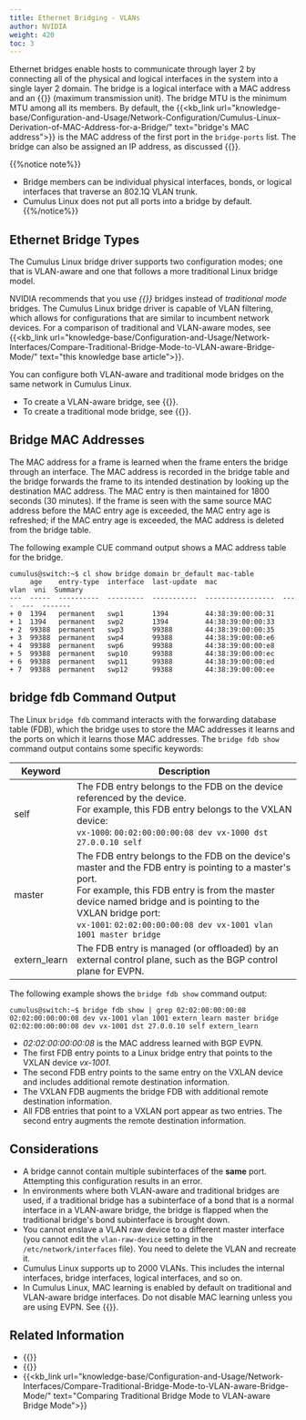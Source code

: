```yaml
---
title: Ethernet Bridging - VLANs
author: NVIDIA
weight: 420
toc: 3
---
```

Ethernet bridges enable hosts to communicate through layer 2 by connecting all of the physical and logical interfaces in the system into a single layer 2 domain. The bridge is a logical interface with a MAC address and an {{<link url="Switch-Port-Attributes#mtu" text="MTU">}} (maximum transmission unit). The bridge MTU is the minimum MTU among all its members. By default, the {{<kb_link url="knowledge-base/Configuration-and-Usage/Network-Configuration/Cumulus-Linux-Derivation-of-MAC-Address-for-a-Bridge/" text="bridge's MAC address">}} is the MAC address of the first port in the `bridge-ports` list. The bridge can also be assigned an IP address, as discussed {{<link url="#bridge-mac-addresses" text="below">}}.

{{%notice note%}}
- Bridge members can be individual physical interfaces, bonds, or logical interfaces that traverse an 802.1Q VLAN trunk.
- Cumulus Linux does not put all ports into a bridge by default.
{{%/notice%}}

## Ethernet Bridge Types

The Cumulus Linux bridge driver supports two configuration modes; one that is VLAN-aware and one that follows a more traditional Linux bridge model.

NVIDIA recommends that you use *{{<link url="VLAN-aware-Bridge-Mode" text="VLAN-aware mode">}}* bridges instead of *traditional mode* bridges. The Cumulus Linux bridge driver is capable of VLAN filtering, which allows for configurations that are similar to incumbent network devices. For a comparison of traditional and VLAN-aware modes, see
{{<kb_link url="knowledge-base/Configuration-and-Usage/Network-Interfaces/Compare-Traditional-Bridge-Mode-to-VLAN-aware-Bridge-Mode/" text="this knowledge base article">}}.

You can configure both VLAN-aware and traditional mode bridges on the same network in Cumulus Linux.

- To create a VLAN-aware bridge, see {{<link title="VLAN-aware Bridge Mode">}}.
- To create a traditional mode bridge, see {{<link title="Traditional Bridge Mode">}}.

## Bridge MAC Addresses

The MAC address for a frame is learned when the frame enters the bridge through an interface. The MAC address is recorded in the bridge table and the bridge forwards the frame to its intended destination by looking up the destination MAC address. The MAC entry is then maintained for 1800 seconds (30 minutes). If the frame is seen with the same source MAC address before the MAC entry age is exceeded, the MAC entry age is refreshed; if the MAC entry age is exceeded, the MAC address is deleted from the bridge table.

The following example CUE command output shows a MAC address table for the bridge.

```
cumulus@switch:~$ cl show bridge domain br_default mac-table
     age    entry-type  interface  last-update  mac                vlan  vni  Summary
---  -----  ----------  ---------  -----------  -----------------  ----  ---  -------
+ 0  1394   permanent   swp1       1394         44:38:39:00:00:31
+ 1  1394   permanent   swp2       1394         44:38:39:00:00:33
+ 2  99388  permanent   swp3       99388        44:38:39:00:00:35
+ 3  99388  permanent   swp4       99388        44:38:39:00:00:e6
+ 4  99388  permanent   swp6       99388        44:38:39:00:00:e8
+ 5  99388  permanent   swp10      99388        44:38:39:00:00:ec
+ 6  99388  permanent   swp11      99388        44:38:39:00:00:ed
+ 7  99388  permanent   swp12      99388        44:38:39:00:00:ee
```

## bridge fdb Command Output

The Linux `bridge fdb` command interacts with the forwarding database table (FDB), which the bridge uses to store the MAC addresses it learns and the ports on which it learns those MAC addresses. The `bridge fdb show` command output contains some specific keywords:

| Keyword| Description |
|--- |--- |
| self | The FDB entry belongs to the FDB on the device referenced by the device.<br>For example, this FDB entry belongs to the VXLAN device:<br>`vx-1000`: `00:02:00:00:00:08 dev vx-1000 dst 27.0.0.10 self` |
| master |The FDB entry belongs to the FDB on the device's master and the FDB entry is pointing to a master's port.<br>For example, this FDB entry is from the master device named bridge and is pointing to the VXLAN bridge port:<br>`vx-1001`: `02:02:00:00:00:08 dev vx-1001 vlan 1001 master bridge` |
| extern_learn | The FDB entry is managed (or offloaded) by an external control plane, such as the BGP control plane for EVPN.|

The following example shows the `bridge fdb show` command output:

```
cumulus@switch:~$ bridge fdb show | grep 02:02:00:00:00:08
02:02:00:00:00:08 dev vx-1001 vlan 1001 extern_learn master bridge
02:02:00:00:00:08 dev vx-1001 dst 27.0.0.10 self extern_learn
```

- *02:02:00:00:00:08* is the MAC address learned with BGP EVPN.
- The first FDB entry points to a Linux bridge entry that points to the VXLAN device *vx-1001*.
- The second FDB entry points to the same entry on the VXLAN device and includes additional remote destination information.
- The VXLAN FDB augments the bridge FDB with additional remote destination information.
- All FDB entries that point to a VXLAN port appear as two entries. The second entry augments the remote destination information.

## Considerations

- A bridge cannot contain multiple subinterfaces of the **same** port. Attempting this configuration results in an error.
- In environments where both VLAN-aware and traditional bridges are used, if a traditional bridge has a subinterface of a bond that is a normal interface in a VLAN-aware bridge, the bridge is flapped when the traditional bridge's bond subinterface is brought down.
- You cannot enslave a VLAN raw device to a different master interface (you cannot edit the `vlan-raw-device` setting in the `/etc/network/interfaces` file). You need to delete the VLAN and recreate it.
- Cumulus Linux supports up to 2000 VLANs. This includes the internal interfaces, bridge interfaces, logical interfaces, and so on.
- In Cumulus Linux, MAC learning is enabled by default on traditional and VLAN-aware bridge interfaces. Do not disable MAC learning unless you are using EVPN. See {{<link title="Ethernet Virtual Private Network - EVPN">}}.

## Related Information

- {{<exlink url="http://www.linuxfoundation.org/collaborate/workgroups/networking/vlan" text="Linux Foundation - VLANs">}}
- {{<exlink url="http://www.linuxjournal.com/article/8172" text="Linux Journal - Linux as an Ethernet Bridge">}}
- {{<kb_link url="knowledge-base/Configuration-and-Usage/Network-Interfaces/Compare-Traditional-Bridge-Mode-to-VLAN-aware-Bridge-Mode/" text="Comparing Traditional Bridge Mode to VLAN-aware Bridge Mode">}}
